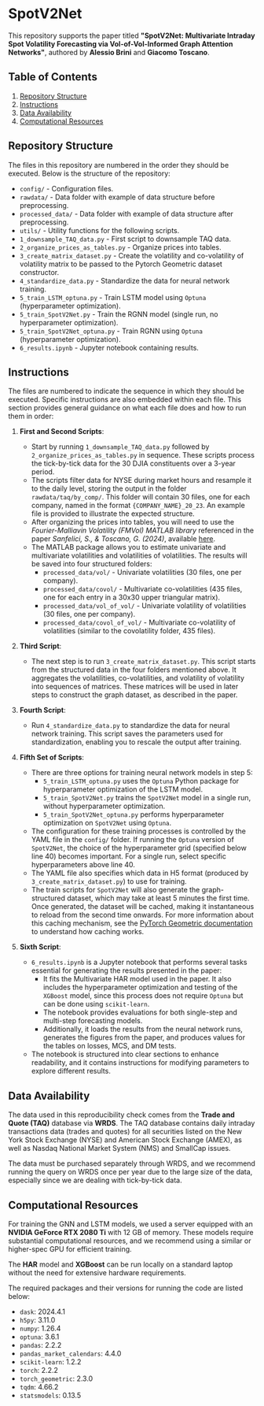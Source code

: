 # SpotV2Net

This repository supports the paper titled **"SpotV2Net: Multivariate Intraday Spot Volatility Forecasting via Vol-of-Vol-Informed Graph Attention Networks"**, authored by **Alessio Brini** and **Giacomo Toscano**. 

## Table of Contents

1. [Repository Structure](#repository-structure)
2. [Instructions](#instructions)
3. [Data Availability](#data-availability)
4. [Computational Resources](#computational-resources)

## Repository Structure

The files in this repository are numbered in the order they should be executed. Below is the structure of the repository:

- `config/` - Configuration files.
- `rawdata/` - Data folder with example of data structure before preprocessing.
- `processed_data/` - Data folder with example of data structure after preprocessing.
- `utils/` - Utility functions for the following scripts.
- `1_downsample_TAQ_data.py` - First script to downsample TAQ data.
- `2_organize_prices_as_tables.py` - Organize prices into tables.
- `3_create_matrix_dataset.py` - Create the volatility and co-volatility of volatility matrix to be passed to the Pytorch Geometric dataset constructor.
- `4_standardize_data.py` - Standardize the data for neural network training.
- `5_train_LSTM_optuna.py` - Train LSTM model using `Optuna` (hyperparameter optimization).
- `5_train_SpotV2Net.py` - Train the RGNN model (single run, no hyperparameter optimization).
- `5_train_SpotV2Net_optuna.py` - Train RGNN using `Optuna` (hyperparameter optimization).
- `6_results.ipynb` - Jupyter notebook containing results.

## Instructions

The files are numbered to indicate the sequence in which they should be executed. Specific instructions are also embedded within each file. This section provides general guidance on what each file does and how to run them in order:

1. **First and Second Scripts**:
   - Start by running `1_downsample_TAQ_data.py` followed by `2_organize_prices_as_tables.py` in sequence. These scripts process the tick-by-tick data for the 30 DJIA constituents over a 3-year period.
   - The scripts filter data for NYSE during market hours and resample it to the daily level, storing the output in the folder `rawdata/taq/by_comp/`. This folder will contain 30 files, one for each company, named in the format `{COMPANY_NAME}_20_23`. An example file is provided to illustrate the expected structure.
   - After organizing the prices into tables, you will need to use the *Fourier-Malliavin Volatility (FMVol) MATLAB library* referenced in the paper *Sanfelici, S., & Toscano, G. (2024)*, available [here](https://it.mathworks.com/matlabcentral/fileexchange/72999-fsda-flexible-statistics-data-analysis-toolbox).
   - The MATLAB package allows you to estimate univariate and multivariate volatilities and volatilities of volatilities. The results will be saved into four structured folders:
     - `processed_data/vol/` - Univariate volatilities (30 files, one per company).
     - `processed_data/covol/` - Multivariate co-volatilities (435 files, one for each entry in a 30x30 upper triangular matrix).
     - `processed_data/vol_of_vol/` - Univariate volatility of volatilities (30 files, one per company).
     - `processed_data/covol_of_vol/` - Multivariate co-volatility of volatilities (similar to the covolatility folder, 435 files).

2. **Third Script**:
   - The next step is to run `3_create_matrix_dataset.py`. This script starts from the structured data in the four folders mentioned above. It aggregates the volatilities, co-volatilities, and volatility of volatility into sequences of matrices. These matrices will be used in later steps to construct the graph dataset, as described in the paper.

3. **Fourth Script**:
   - Run `4_standardize_data.py` to standardize the data for neural network training. This script saves the parameters used for standardization, enabling you to rescale the output after training.

4. **Fifth Set of Scripts**:
   - There are three options for training neural network models in step 5:
     - `5_train_LSTM_optuna.py` uses the `Optuna` Python package for hyperparameter optimization of the LSTM model.
     - `5_train_SpotV2Net.py` trains the `SpotV2Net` model in a single run, without hyperparameter optimization.
     - `5_train_SpotV2Net_optuna.py` performs hyperparameter optimization on `SpotV2Net` using `Optuna`.
   - The configuration for these training processes is controlled by the YAML file in the `config/` folder. If running the `Optuna` version of `SpotV2Net`, the choice of the hyperparameter grid (specified below line 40) becomes important. For a single run, select specific hyperparameters above line 40.
   - The YAML file also specifies which data in H5 format (produced by `3_create_matrix_dataset.py`) to use for training.
   - The train scripts for `SpotV2Net` will also generate the graph-structured dataset, which may take at least 5 minutes the first time. Once generated, the dataset will be cached, making it instantaneous to reload from the second time onwards. For more information about this caching mechanism, see the [PyTorch Geometric documentation](https://pytorch-geometric.readthedocs.io/en/latest/) to understand how caching works.


5. **Sixth Script**:
   - `6_results.ipynb` is a Jupyter notebook that performs several tasks essential for generating the results presented in the paper:
     - It fits the Multivariate HAR model used in the paper. It also includes the hyperparameter optimization and testing of the `XGBoost` model, since this process does not require `Optuna` but can be done using `scikit-learn`.
     - The notebook provides evaluations for both single-step and multi-step forecasting models.
     - Additionally, it loads the results from the neural network runs, generates the figures from the paper, and produces values for the tables on losses, MCS, and DM tests.
   - The notebook is structured into clear sections to enhance readability, and it contains instructions for modifying parameters to explore different results.

## Data Availability

The data used in this reproducibility check comes from the **Trade and Quote (TAQ)** database via **WRDS**. The TAQ database contains daily intraday transactions data (trades and quotes) for all securities listed on the New York Stock Exchange (NYSE) and American Stock Exchange (AMEX), as well as Nasdaq National Market System (NMS) and SmallCap issues. 

The data must be purchased separately through WRDS, and we recommend running the query on WRDS once per year due to the large size of the data, especially since we are dealing with tick-by-tick data.

## Computational Resources

For training the GNN and LSTM models, we used a server equipped with an **NVIDIA GeForce RTX 2080 Ti** with 12 GB of memory. These models require substantial computational resources, and we recommend using a similar or higher-spec GPU for efficient training.

The **HAR** model and **XGBoost** can be run locally on a standard laptop without the need for extensive hardware requirements.

The required packages and their versions for running the code are listed below:

- `dask`: 2024.4.1
- `h5py`: 3.11.0
- `numpy`: 1.26.4
- `optuna`: 3.6.1
- `pandas`: 2.2.2
- `pandas_market_calendars`: 4.4.0
- `scikit-learn`: 1.2.2
- `torch`: 2.2.2
- `torch_geometric`: 2.3.0
- `tqdm`: 4.66.2
- `statsmodels`: 0.13.5
